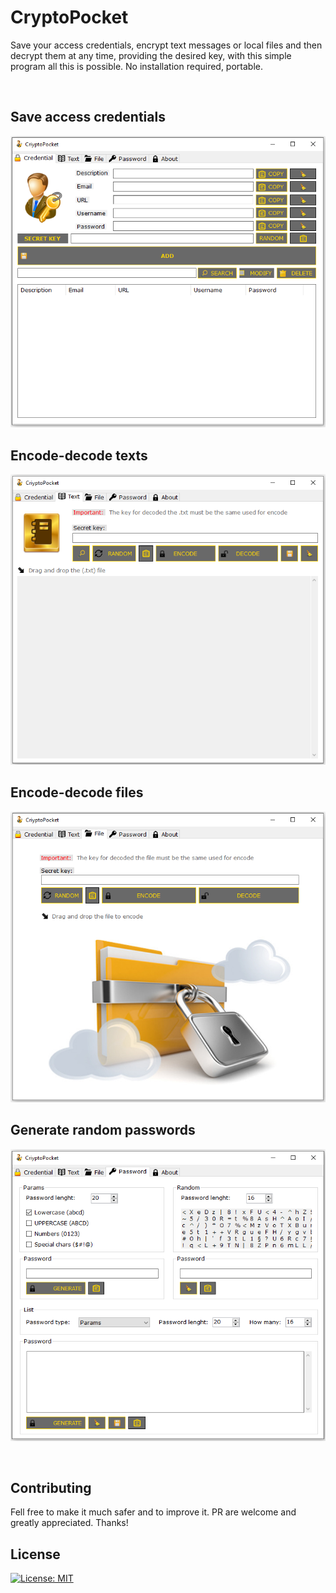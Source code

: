 # CryptoPocket

Save your access credentials, encrypt text messages or local files and then decrypt them at any time, providing the desired key, with this simple program all this is possible. No installation required, portable.

<br>

## Save access credentials

![img0](./img/CryptoPocket0.PNG)

## Encode-decode texts

![img1](./img/CryptoPocket1.PNG)

## Encode-decode files

![img2](./img/CryptoPocket2.PNG)

## Generate random passwords

![img3](./img/CryptoPocket3.PNG)

<br>

## Contributing

Fell free to make it much safer and to improve it. PR are welcome and greatly appreciated. Thanks!
## License

[![License: MIT](https://img.shields.io/badge/License-MIT-blue.svg?style=for-the-badge&logo=AdGuard)](LICENSE)
